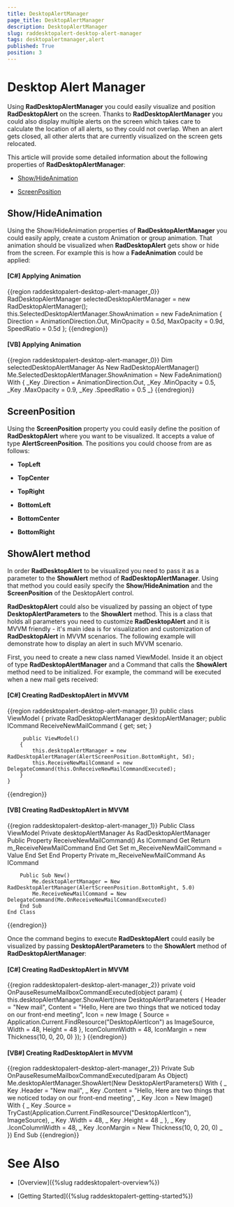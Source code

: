 ```yaml
---
title: DesktopAlertManager
page_title: DesktopAlertManager
description: DesktopAlertManager
slug: raddesktopalert-desktop-alert-manager
tags: desktopalertmanager,alert
published: True
position: 3
---
```


# Desktop Alert Manager

Using __RadDesktopAlertManager__ you could easily visualize and position __RadDesktopAlert__ on the screen. Thanks to __RadDesktopAlertManager__ you could also display multiple alerts on the screen which takes care to calculate the location of all alerts, so they could not overlap. When an alert gets closed, all other alerts that are currently visualized on the screen gets relocated.

This article will provide some detailed information about the following properties of __RadDesktopAlertManager__: 

* [Show/HideAnimation](#show/hideanimation)

* [ScreenPosition](#screenposition)

## Show/HideAnimation

Using the Show/HideAnimation properties of __RadDesktopAlertManager__ you could easily apply, create a custom Animation or group animation. That animation should be visualized when __RadDesktopAlert__ gets show or hide from the screen. For example this is how a __FadeAnimation__ could be applied:

#### __[C#]  Applying Animation__

{{region raddesktopalert-desktop-alert-manager_0}}
	RadDesktopAlertManager selectedDesktopAlertManager = new RadDesktopAlertManager();
	this.SelectedDesktopAlertManager.ShowAnimation = new FadeAnimation { Direction = AnimationDirection.Out, MinOpacity = 0.5d, MaxOpacity = 0.9d, SpeedRatio = 0.5d };
{{endregion}}

#### __[VB]  Applying Animation__

{{region raddesktopalert-desktop-alert-manager_0}}
	Dim selectedDesktopAlertManager As New RadDesktopAlertManager()
	Me.SelectedDesktopAlertManager.ShowAnimation = New FadeAnimation() With { _Key .Direction = AnimationDirection.Out, _Key .MinOpacity = 0.5, _Key .MaxOpacity = 0.9, _Key .SpeedRatio = 0.5 _}
{{endregion}}

## ScreenPosition

Using the __ScreenPosition__ property you could easily define the position of __RadDesktopAlert__ where you want to be visualized. It accepts a value of type __AlertScreenPosition__. The positions you could choose from are as follows:

* __TopLeft__

* __TopCenter__

* __TopRight__

* __BottomLeft__

* __BottomCenter__

* __BottomRight__

## ShowAlert method

In order __RadDesktopAlert__ to be visualized you need to pass it as a parameter to the __ShowAlert__ method of __RadDesktopAlertManager__. Using that method you could easily specify the __Show/HideAnimation__ and the __ScreenPosition__ of the DesktopAlert control. 

__RadDesktopAlert__ could also be visualized by passing an object of type __DesktopAlertParameters__ to the __ShowAlert__ method. This is a class that holds all parameters you need to customize __RadDesktopAlert__ and it is MVVM friendly - it's main idea is for visualization and customization of __RadDesktopAlert__ in MVVM scenarios. The following example will demonstrate how to display an alert in such MVVM scenario.

First, you need to create a new class named ViewModel. Inside it an object of type __RadDesktopAlertManager__ and a Command that calls the __ShowAlert__ method need to be initialized. For example, the command will be executed when a new mail gets received:

#### __[C#]  Creating RadDesktopAlert in MVVM__

{{region raddesktopalert-desktop-alert-manager_1}}
	public class ViewModel
    {
		private RadDesktopAlertManager desktopAlertManager;
		public ICommand ReceiveNewMailCommand { get; set; }
		
		 public ViewModel()
        {
            this.desktopAlertManager = new RadDesktopAlertManager(AlertScreenPosition.BottomRight, 5d);
			this.ReceiveNewMailCommand = new DelegateCommand(this.OnReceiveNewMailCommandExecuted);
        }
	}
{{endregion}}

#### __[VB]  Creating RadDesktopAlert in MVVM__

{{region raddesktopalert-desktop-alert-manager_1}}
	Public Class ViewModel
		Private desktopAlertManager As RadDesktopAlertManager
		Public Property ReceiveNewMailCommand() As ICommand
			Get
				Return m_ReceiveNewMailCommand
			End Get
			Set
				m_ReceiveNewMailCommand = Value
			End Set
		End Property
		Private m_ReceiveNewMailCommand As ICommand

		Public Sub New()
			Me.desktopAlertManager = New RadDesktopAlertManager(AlertScreenPosition.BottomRight, 5.0)
			Me.ReceiveNewMailCommand = New DelegateCommand(Me.OnReceiveNewMailCommandExecuted)
		End Sub
	End Class
{{endregion}}

Once the command begins to execute __RadDesktopAlert__ could easily be visualized by passing __DesktopAlertParameters__ to the __ShowAlert__ method of __RadDesktopAlertManager__:

#### __[C#]  Creating RadDesktopAlert in MVVM__

{{region raddesktopalert-desktop-alert-manager_2}}
	private void OnPauseResumeMailboxCommandExecuted(object param)
    {
		this.desktopAlertManager.ShowAlert(new DesktopAlertParameters
		{
			Header = "New mail",
			Content = "Hello, Here are two things that we noticed today on our front-end meeting",
			Icon = new Image { Source = Application.Current.FindResource("DesktopAlertIcon") as ImageSource, Width = 48, Height = 48 },
			IconColumnWidth = 48,
			IconMargin = new Thickness(10, 0, 20, 0)
		});
	}
{{endregion}}

#### __[VB#]  Creating RadDesktopAlert in MVVM__

{{region raddesktopalert-desktop-alert-manager_2}}
	Private Sub OnPauseResumeMailboxCommandExecuted(param As Object)
		Me.desktopAlertManager.ShowAlert(New DesktopAlertParameters() With { _
			Key .Header = "New mail", _
			Key .Content = "Hello, Here are two things that we noticed today on our front-end meeting", _
			Key .Icon = New Image() With { _
				Key .Source = TryCast(Application.Current.FindResource("DesktopAlertIcon"), ImageSource), _
				Key .Width = 48, _
				Key .Height = 48 _
			}, _
			Key .IconColumnWidth = 48, _
			Key .IconMargin = New Thickness(10, 0, 20, 0) _
		})
	End Sub
{{endregion}}

# See Also

 * [Overview]({%slug raddesktopalert-overview%})

 * [Getting Started]({%slug raddesktopalert-getting-started%})